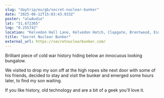 ```yaml
---
slug: "daytrip/eu/gb/secret-nuclear-bunker"
date: "2025-06-12T15:03:43.933Z"
poster: "alwAudio"
lat: "51.672365"
lng: "0.255742"
location: "Kelvedon Hall Lane, Kelvedon Hatch, Clapgate, Brentwood, Essex, England, CM14 5TN"
title: "Secret Nuclear Bunker"
external_url: https://secretnuclearbunker.com/
---
```

Brilliant piece of cold war history hiding below an innocuous looking bungalow.

We visited to drop my son off at the high  ropes site next door with some of his friends, decided to stay and visit the bunker and emerged some hours later, to find my son waiting.

If you like history, old technology and are a bit of a geek you'll love it.


